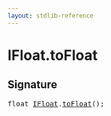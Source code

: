 ```yaml
---
layout: stdlib-reference
---
```


# IFloat\.toFloat

## Signature 

<pre>
<span class="code_keyword">float</span> <a href="/stdlib-reference/interfaces/IFloat/index" class="code_type">IFloat</a>.<a href="/stdlib-reference/interfaces/IFloat/toFloat">toFloat</a>();

</pre>

